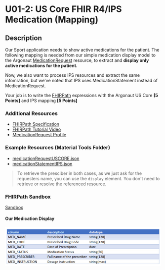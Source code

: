 # U01-2: US Core FHIR R4/IPS Medication (Mapping)

## Description

Our Sport application needs to show active medications for the patient. The following mapping is needed from our simple medication display model to the Argonaut [MedicationRequest](https://www.hl7.org/fhir/us/core/StructureDefinition-us-core-medicationrequest.html) resource, to extract and **display only active medications for the patient.**

Now, we also want to process IPS resources and extract the same infomration, but we've noted that IPS uses MedicationStatement instead of MedicationRequest.

Your job is to write the [FHIRPath](http://hl7.org/fhirpath/) expressions with the Argonaut US Core **[5 Points]** and IPS mapping **[5 Points]**


### Additional Resources

* [FHIRPath Specification](http://hl7.org/fhirpath/)
* [FHIRPath Tutorial Video](https://www.youtube.com/watch?v=m0nwSwUxg58)
* [MedicationRequest Profile](http://hl7.org/fhir/us/core/StructureDefinition-uscore-medicationrequest.htm)


### Example Resources (Material Tools Folder)

* [medicationRequestUSCORE.json](../../Material%20Tools/medicationRequestUSCORE.json)
* [medicationStatementIPS.json](../../Material%20Tools/medicationStatementIPS.json)

> To retrieve the presciber in both cases, as we just ask for the requesters name, you can use the `display` element. You don't need to retrieve or resolve the referenced resource.


### FHIRPath Sandbox

[Sandbox](http://niquola.github.io/fhirpath-demo/#/)

#### Our Medication Display
![medication-display-table](../U01-2/images/medication-display.jpg)